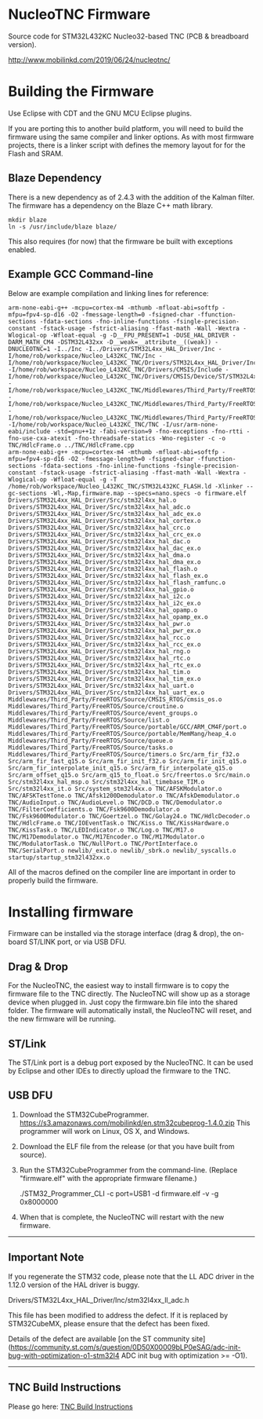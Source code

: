 # NucleoTNC Firmware

Source code for STM32L432KC Nucleo32-based TNC (PCB & breadboard version).

http://www.mobilinkd.com/2019/06/24/nucleotnc/

# Building the Firmware

Use Eclipse with CDT and the GNU MCU Eclipse plugins.

If you are porting this to another build platform, you will need to
build the firmware using the same compiler and linker options.  As
with most firmware projects, there is a linker script with defines
the memory layout for for the Flash and SRAM.

## Blaze Dependency

There is a new dependency as of 2.4.3 with the addition of the Kalman
filter.  The firmware has a dependency on the Blaze C++ math library.

    mkdir blaze
    ln -s /usr/include/blaze blaze/

This also requires (for now) that the firmware be built with exceptions
enabled.

## Example GCC Command-line

Below are example compilation and linking lines for reference:

    arm-none-eabi-g++ -mcpu=cortex-m4 -mthumb -mfloat-abi=softfp -mfpu=fpv4-sp-d16 -O2 -fmessage-length=0 -fsigned-char -ffunction-sections -fdata-sections -fno-inline-functions -fsingle-precision-constant -fstack-usage -fstrict-aliasing -ffast-math -Wall -Wextra -Wlogical-op -Wfloat-equal -g -D__FPU_PRESENT=1 -DUSE_HAL_DRIVER -DARM_MATH_CM4 -DSTM32L432xx -D__weak=__attribute__((weak)) -DNUCLEOTNC=1 -I../Inc -I../Drivers/STM32L4xx_HAL_Driver/Inc -I/home/rob/workspace/Nucleo_L432KC_TNC/Inc -I/home/rob/workspace/Nucleo_L432KC_TNC/Drivers/STM32L4xx_HAL_Driver/Inc -I/home/rob/workspace/Nucleo_L432KC_TNC/Drivers/CMSIS/Include -I/home/rob/workspace/Nucleo_L432KC_TNC/Drivers/CMSIS/Device/ST/STM32L4xx/Include -I/home/rob/workspace/Nucleo_L432KC_TNC/Middlewares/Third_Party/FreeRTOS/Source/include -I/home/rob/workspace/Nucleo_L432KC_TNC/Middlewares/Third_Party/FreeRTOS/Source/CMSIS_RTOS -I/home/rob/workspace/Nucleo_L432KC_TNC/Middlewares/Third_Party/FreeRTOS/Source/portable/GCC/ARM_CM4F -I/home/rob/workspace/Nucleo_L432KC_TNC/TNC -I/usr/arm-none-eabi/include -std=gnu++1z -fabi-version=9 -fno-exceptions -fno-rtti -fno-use-cxa-atexit -fno-threadsafe-statics -Wno-register -c -o TNC/HdlcFrame.o ../TNC/HdlcFrame.cpp 
    arm-none-eabi-g++ -mcpu=cortex-m4 -mthumb -mfloat-abi=softfp -mfpu=fpv4-sp-d16 -O2 -fmessage-length=0 -fsigned-char -ffunction-sections -fdata-sections -fno-inline-functions -fsingle-precision-constant -fstack-usage -fstrict-aliasing -ffast-math -Wall -Wextra -Wlogical-op -Wfloat-equal -g -T /home/rob/workspace/Nucleo_L432KC_TNC/STM32L432KC_FLASH.ld -Xlinker --gc-sections -Wl,-Map,firmware.map --specs=nano.specs -o firmware.elf Drivers/STM32L4xx_HAL_Driver/Src/stm32l4xx_hal.o Drivers/STM32L4xx_HAL_Driver/Src/stm32l4xx_hal_adc.o Drivers/STM32L4xx_HAL_Driver/Src/stm32l4xx_hal_adc_ex.o Drivers/STM32L4xx_HAL_Driver/Src/stm32l4xx_hal_cortex.o Drivers/STM32L4xx_HAL_Driver/Src/stm32l4xx_hal_crc.o Drivers/STM32L4xx_HAL_Driver/Src/stm32l4xx_hal_crc_ex.o Drivers/STM32L4xx_HAL_Driver/Src/stm32l4xx_hal_dac.o Drivers/STM32L4xx_HAL_Driver/Src/stm32l4xx_hal_dac_ex.o Drivers/STM32L4xx_HAL_Driver/Src/stm32l4xx_hal_dma.o Drivers/STM32L4xx_HAL_Driver/Src/stm32l4xx_hal_dma_ex.o Drivers/STM32L4xx_HAL_Driver/Src/stm32l4xx_hal_flash.o Drivers/STM32L4xx_HAL_Driver/Src/stm32l4xx_hal_flash_ex.o Drivers/STM32L4xx_HAL_Driver/Src/stm32l4xx_hal_flash_ramfunc.o Drivers/STM32L4xx_HAL_Driver/Src/stm32l4xx_hal_gpio.o Drivers/STM32L4xx_HAL_Driver/Src/stm32l4xx_hal_i2c.o Drivers/STM32L4xx_HAL_Driver/Src/stm32l4xx_hal_i2c_ex.o Drivers/STM32L4xx_HAL_Driver/Src/stm32l4xx_hal_opamp.o Drivers/STM32L4xx_HAL_Driver/Src/stm32l4xx_hal_opamp_ex.o Drivers/STM32L4xx_HAL_Driver/Src/stm32l4xx_hal_pwr.o Drivers/STM32L4xx_HAL_Driver/Src/stm32l4xx_hal_pwr_ex.o Drivers/STM32L4xx_HAL_Driver/Src/stm32l4xx_hal_rcc.o Drivers/STM32L4xx_HAL_Driver/Src/stm32l4xx_hal_rcc_ex.o Drivers/STM32L4xx_HAL_Driver/Src/stm32l4xx_hal_rng.o Drivers/STM32L4xx_HAL_Driver/Src/stm32l4xx_hal_rtc.o Drivers/STM32L4xx_HAL_Driver/Src/stm32l4xx_hal_rtc_ex.o Drivers/STM32L4xx_HAL_Driver/Src/stm32l4xx_hal_tim.o Drivers/STM32L4xx_HAL_Driver/Src/stm32l4xx_hal_tim_ex.o Drivers/STM32L4xx_HAL_Driver/Src/stm32l4xx_hal_uart.o Drivers/STM32L4xx_HAL_Driver/Src/stm32l4xx_hal_uart_ex.o Middlewares/Third_Party/FreeRTOS/Source/CMSIS_RTOS/cmsis_os.o Middlewares/Third_Party/FreeRTOS/Source/croutine.o Middlewares/Third_Party/FreeRTOS/Source/event_groups.o Middlewares/Third_Party/FreeRTOS/Source/list.o Middlewares/Third_Party/FreeRTOS/Source/portable/GCC/ARM_CM4F/port.o Middlewares/Third_Party/FreeRTOS/Source/portable/MemMang/heap_4.o Middlewares/Third_Party/FreeRTOS/Source/queue.o Middlewares/Third_Party/FreeRTOS/Source/tasks.o Middlewares/Third_Party/FreeRTOS/Source/timers.o Src/arm_fir_f32.o Src/arm_fir_fast_q15.o Src/arm_fir_init_f32.o Src/arm_fir_init_q15.o Src/arm_fir_interpolate_init_q15.o Src/arm_fir_interpolate_q15.o Src/arm_offset_q15.o Src/arm_q15_to_float.o Src/freertos.o Src/main.o Src/stm32l4xx_hal_msp.o Src/stm32l4xx_hal_timebase_TIM.o Src/stm32l4xx_it.o Src/system_stm32l4xx.o TNC/AFSKModulator.o TNC/AFSKTestTone.o TNC/Afsk1200Demodulator.o TNC/AfskDemodulator.o TNC/AudioInput.o TNC/AudioLevel.o TNC/DCD.o TNC/Demodulator.o TNC/FilterCoefficients.o TNC/Fsk9600Demodulator.o TNC/Fsk9600Modulator.o TNC/Goertzel.o TNC/Golay24.o TNC/HdlcDecoder.o TNC/HdlcFrame.o TNC/IOEventTask.o TNC/Kiss.o TNC/KissHardware.o TNC/KissTask.o TNC/LEDIndicator.o TNC/Log.o TNC/M17.o TNC/M17Demodulator.o TNC/M17Encoder.o TNC/M17Modulator.o TNC/ModulatorTask.o TNC/NullPort.o TNC/PortInterface.o TNC/SerialPort.o newlib/_exit.o newlib/_sbrk.o newlib/_syscalls.o startup/startup_stm32l432xx.o 

All of the macros defined on the compiler line are important in order
to properly build the firmware.

# Installing firmware

Firmware can be installed via the storage interface (drag & drop), the
on-board ST/LINK port, or via USB DFU.

## Drag & Drop

For the NucleoTNC, the easiest way to install firmware is to copy the
firmware file to the TNC directly.  The NucleoTNC will show up as a storage
device when plugged in.  Just copy the firmware.bin file into the shared
folder.  The firmware will automatically install, the NucleoTNC will reset,
and the new firmware will be running.

## ST/Link

The ST/Link port is a debug port exposed by the NucleoTNC.  It can be used
by Eclipse and other IDEs to directly upload the firmware to the TNC.

## USB DFU

 1. Download the STM32CubeProgrammer.
    https://s3.amazonaws.com/mobilinkd/en.stm32cubeprog-1.4.0.zip
    This programmer will work on Linux, OS X, and Windows.

 2. Download the ELF file from the release (or that you have built from source).

 3. Run the STM32CubeProgrammer from the command-line. (Replace "firmware.elf" with the appropriate firmware filename.)

    ./STM32_Programmer_CLI -c port=USB1 -d firmware.elf -v -g 0x8000000

 4. When that is complete, the NucleoTNC will restart with the new firmware.

----

## Important Note
If you regenerate the STM32 code, please note that the LL ADC driver in
the 1.12.0 version of the HAL driver is buggy.

   Drivers/STM32L4xx_HAL_Driver/Inc/stm32l4xx_ll_adc.h

This file has been modified to address the defect.  If it is replaced by
STM32CubeMX, please ensure that the defect has been fixed.

Details of the defect are available [on the ST community site](https://community.st.com/s/question/0D50X00009bLP0eSAG/adc-init-bug-with-optimization-o1-stm32l4 ADC init bug with optimization >= -O1).

----

## TNC Build Instructions

Please go here: [TNC Build Instructions](Build/NucleoTNC.ipynb)
